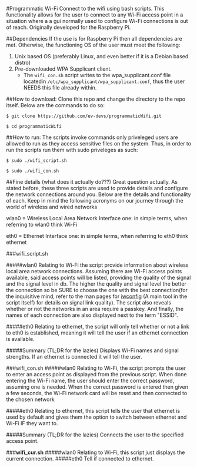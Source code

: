 #Programmatic Wi-Fi
Connect to the wifi using bash scripts. This functionality allows for the user to connect to any Wi-Fi access point in a situation where a a gui normally used to configure Wi-Fi connections is out of reach. Originally developed for the Raspberry Pi.

##Dependencies
If the use is for Raspberry Pi then all dependencies are met. Otherwise, the functioning OS of the user must meet the following:

1. Unix based OS (preferably Linux, and even better if it is a Debian based distro)
2. Pre-downloaded WPA Supplicant client.
    * The `wifi_con.sh` script writes to the wpa_supplicant.conf file locatedin `/etc/wpa_supplicant/wpa_supplicant.conf`, thus the user NEEDS this file already within.


##How to download:
Clone this repo and change the directory to the repo itself. Below are the commands to do so:

`$ git clone https://github.com/ev-devs/programmaticWifi.git`

`$ cd programmaticWifi`

##How to run:
The scripts invoke commands only priveleged users are allowed to run as they access sensitive files on the system. Thus, in order to run the scripts run them with sudo priveleges as such:

`$ sudo ./wifi_script.sh`

`$ sudo ./wifi_con.sh`

##Fine details (what does it actually do???)
Great question actually. As stated before, these three scripts are used to provide details and configure the network connections around you. Below are the details and functionality of each. Keep in mind the
following acronyms on our journey through the world of wireless and wired networks

wlan0 = Wireless Local Area Network Interface one: in simple terms, when referring to wlan0 think Wi-Fi

eth0 = Ethernet Interface one: in simple terms, when referring to eth0 think ethernet

###wifi_script.sh

#####wlan0
Relating to Wi-Fi the script provide information about wireless local area network connections. Assuming there are Wi-Fi access points available, said access points will be listed, providing the quality
of the signal and the signal level in db. The higher the quality and signal level the better the connection so be SURE to choose the one with the best connection(for the inquisitive mind, refer to the man pages for [iwconfig](http://linux.die.net/man/8/iwconfig) (A main tool in the script itself) for details on signal link quality).
The script also reveals whether or not the networks in an area require a passkey. And finally, the names of each connection are also displayed next to the term "ESSID".

#####eth0
Relating to ethernet, the script will only tell whether or not a link to eth0 is established, meaning it will tell the user if an ethernet connection is available.

#####Summary (TL;DR for the lazies)
Displays Wi-Fi names and signal strengths. If an ethernet is connected it will tell the user.

###wifi_con.sh
#####wlan0
Relating to Wi-Fi, the script prompts the user to enter an access point as displayed from the previous script. When done entering the Wi-Fi name, the user should enter the correct password, assuming one is needed. When the correct
password is entered then given a few seconds, the Wi-Fi network card will be reset and then connected to the chosen network

#####eth0
Relating to ethernet, this script tells the user that ethernet is used by default and gives them the option to switch between ethernet and Wi-Fi IF they want to.

#####Summary (TL;DR for the lazies)
Connects the user to the specified access point.

###**wifi_cur.sh** 
#####wlan0
Relating to Wi-Fi, this script just displays the current connection.
#####eth0
Tell if connected to ethernet.
